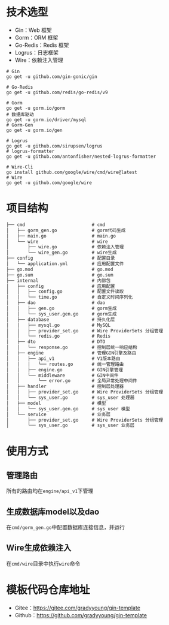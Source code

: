 # 技术选型

- Gin：Web 框架
- Gorm：ORM 框架
- Go-Redis：Redis 框架
- Logrus：日志框架
- Wire：依赖注入管理

```shell
# Gin
go get -u github.com/gin-gonic/gin

# Go-Redis
go get -u github.com/redis/go-redis/v9

# Gorm
go get -u gorm.io/gorm
# 数据库驱动
go get -u gorm.io/driver/mysql
# Gorm-Gen
go get -u gorm.io/gen

# Logrus
go get -u github.com/sirupsen/logrus
# logrus-formatter
go get -u github.com/antonfisher/nested-logrus-formatter

# Wire-Cli
go install github.com/google/wire/cmd/wire@latest
# Wire
go get -u github.com/google/wire
```

# 项目结构

```txt
├── cmd                         # cmd
│   ├── gorm_gen.go             # gorm代码生成
│   ├── main.go                 # main.go
│   └── wire                    # wire
│       ├── wire.go             # 依赖注入管理
│       └── wire_gen.go         # wire生成
├── config                      # 配置目录
│   └── application.yml         # 应用配置文件
├── go.mod                      # go.mod
├── go.sum                      # go.sum
├── internal                    # 内部包
│   ├── config                  # 应用配置
│   │   ├── config.go           # 配置文件读取
│   │   └── time.go             # 自定义时间序列化
│   ├── dao                     # dao
│   │   ├── gen.go              # gorm生成
│   │   └── sys_user.gen.go     # gorm生成
│   ├── database                # 持久化层
│   │   ├── mysql.go            # MySQL
│   │   ├── provider_set.go     # Wire ProviderSets 分组管理
│   │   └── redis.go            # Redis
│   ├── dto                     # DTO
│   │   └── response.go         # 控制层统一响应结构
│   ├── engine                  # 管理GIN引擎及路由
│   │   ├── api_v1              # V1版本路由
│   │   │   └── routes.go       # 统一管理路由
│   │   ├── engine.go           # GIN引擎管理
│   │   └── middleware          # GIN中间件
│   │       └── error.go        # 全局异常处理中间件
│   ├── handler                 # 控制层处理器
│   │   ├── provider_set.go     # Wire ProviderSets 分组管理
│   │   └── sys_user.go         # sys_user 处理器
│   ├── model                   # 模型
│   │   └── sys_user.gen.go     # sys_user 模型
│   └── service                 # 业务层
│       ├── provider_set.go     # Wire ProviderSets 分组管理
│       └── sys_user.go         # sys_user 业务层
```

# 使用方式

## 管理路由

所有的路由均在`engine/api_v1`下管理

## 生成数据库model以及dao

在`cmd/gorm_gen.go`中配置数据库连接信息，并运行

## Wire生成依赖注入

在`cmd/wire`目录中执行`wire`命令

# 模板代码仓库地址

- Gitee：https://gitee.com/gradyyoung/gin-template
- Github：https://github.com/gradyyoung/gin-template
